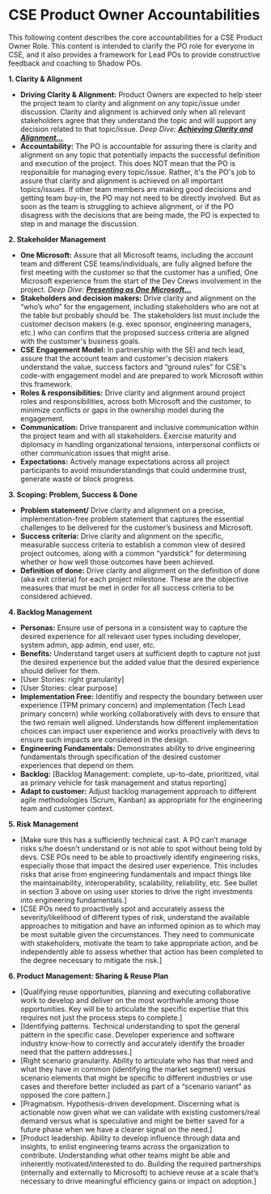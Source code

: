 # CSE Product Owner Accountabilities

This following content describes the core accountabilities for a CSE Product Owner Role. This content is intended to clarify the PO role for everyone in CSE, and it also provides a framework for Lead POs to provide constructive feedback and coaching to Shadow POs.

**1. Clarity & Alignment**

- **Driving Clarity & Alignment:** Product Owners are expected to help steer the project team to clarity and alignment on any topic/issue under discussion. Clarity and alignment is achieved only when all relevant stakeholders agree that they understand the topic and will support any decision related to that topic/issue. *Deep Dive: [**Achieving Clarity and Alignment...**](Accountabilities/ClarityAndAlignment.md)*
- **Accountability:** The PO is accountable for assuring there is clarity and alignment on any topic that potentially impacts the successful definition and execution of the project. This does NOT mean that the PO is responsible for managing every topic/issue. Rather, it's the PO's job to assure that clarity and alignment is achieved on all important topics/issues. If other team members are making good decisions and getting team buy-in, the PO may not need to be directly involved. But as soon as the team is struggling to achieve alignment, or if the PO disagress with the decisions that are being made, the PO is expected to step in and manage the discussion.

**2. Stakeholder Management**

- **One Microsoft:** Assure that all Microsoft teams, including the account team and different CSE teams/individuals, are fully aligned before the first meeting with the customer so that the customer has a unified, One Microsoft experience from the start of the Dev Crews involvement in the project. *Deep Dive: [**Presenting as One Microsoft...**](Accountabilities/OneMicrosoft.md)*
- **Stakeholders and decision makers:** Drive clarity and alignment on the “who’s who” for the engagement, including stakeholders who are not at the table but probably should be. The stakeholders list must include the customer decison makers (e.g. exec sponsor, engineering managers, etc.) who can confirm that the proposed success criteria are aligned with the customer's business goals.
- **CSE Engagement Model:** In partnership with the SEI and tech lead, assure that the account team and customer's decision makers understand the value, success factors and “ground rules” for CSE's code-with engagement model and are prepared to work Microsoft within this framework.
- **Roles & responsibilities:** Drive clarity and alignment around project roles and responsibilities, across both Microsoft and the customer, to minimize conflicts or gaps in the ownership model during the engagement.
- **Communication:** Drive transparent and inclusive communication within the project team and with all stakeholders. Exercise maturity and diplomacy in handling organizational tensions, interpersonal conflicts or other communication issues that might arise.
- **Expectations:** Actively manage expectations across all project participants to avoid misunderstandings that could undermine trust, generate waste or block progress.

**3. Scoping: Problem, Success & Done**

- **Problem statement/** Drive clarity and alignment on a precise, implementation-free problem statement that captures the essential challenges to be delivered for the customer’s business and Microsoft.
- **Success criteria:** Drive clarity and alignment on the specific, measurable success criteria to establish a common view of desired project outcomes, along with a common “yardstick” for determining whether or how well those outcomes have been achieved.
- **Definition of done:** Drive clarity and alignment on the definition of done (aka exit criteria) for each project milestone. These are the objective measures that must be met in order for all success criteria to be considered achieved.
    
**4. Backlog Management**

- **Personas:** Ensure use of persona in a consistent way to capture the desired experience for all relevant user types including developer, system admin, app admin, end user, etc.
- **Benefits:** Understand target users at sufficient depth to capture not just the desired experience but the added value that the desired experience should deliver for them.
- [User Stories: right granularity]
- [User Stories: clear purpose]
- **Implementation Free:** Identifiy and respecty the boundary between user experience (TPM primary concern) and implementation (Tech Lead primary concern) while working collaboratively with devs to ensure that the two remain well aligned.  Understands how different implementation choices can impact user experience and works proactively with devs to ensure such impacts are considered in the design.
- **Engineering Fundamentals:** Demonstrates ability to drive engineering fundamentals through specification of the desired customer experiences that depend on them.
- **Backlog:** [Backlog Management: complete, up-to-date, prioritized, vital as primary vehicle for task management and status reporting]
- **Adapt to customer:** Adjust backlog management approach to different agile methodologies (Scrum, Kanban) as appropriate for the engineering team and customer context. 

**5. Risk Management**

- [Make sure this has a sufficiently technical cast.  A PO can’t manage risks s/he doesn’t understand or is not able to spot without being told by devs.  CSE POs need to be able to proactively identify engineering risks, especially those that impact the desired user experience.  This includes risks that arise from engineering fundamentals and impact things like the maintainability, interoperability, scalability, reliability, etc.  See bullet in section 3 above on using user stories to drive the right investments into engineering fundamentals.]
- [CSE POs need to proactively spot and accurately assess the severity/likelihood of different types of risk, understand the available approaches to mitigation and have an informed opinion as to which may be most suitable given the circumstances.  They need to communicate with stakeholders, motivate the team to take appropriate action, and be independently able to assess whether that action has been completed to the degree necessary to mitigate the risk.]

**6. Product Management: Sharing & Reuse Plan**

- [Qualifying reuse opportunities, planning and executing collaborative work to develop and deliver on the most worthwhile among those opportunities.  Key will be to articulate the specific expertise that this requires not just the process steps to complete.]
- [Identifying patterns.  Technical understanding to spot the general pattern in the specific case.  Developer experience and software industry know-how to correctly and accurately identify the broader need that the pattern addresses.]
- [Right scenario granularity.  Ability to articulate who has that need and what they have in common (identifying the market segment) versus scenario elements that might be specific to different industries or use cases and therefore better included as part of a “scenario variant” as opposed the core pattern.]
- [Pragmatism.  Hypothesis-driven development.  Discerning what is actionable now given what we can validate with existing customers/real demand versus what is speculative and might be better saved for a future phase when we have a clearer signal on the need.]
- [Product leadership.  Ability to develop influence through data and insights, to enlist engineering teams across the organization to contribute.  Understanding what other teams might be able and inherently motivated/interested to do.  Building the required partnerships (internally and externally to Microsoft) to achieve reuse at a scale that’s necessary to drive meaningful efficiency gains or impact on adoption.]

